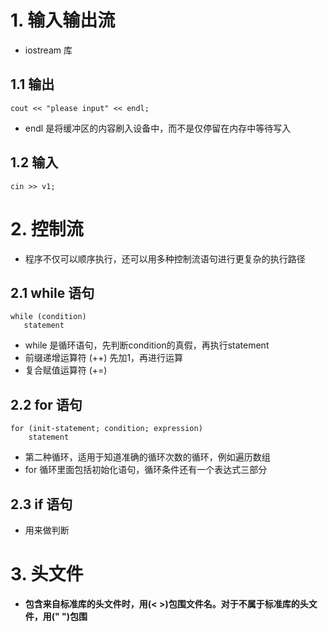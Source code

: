# 1. 输入输出流
- iostream 库

## 1.1 输出
    cout << "please input" << endl;
- endl 是将缓冲区的内容刷入设备中，而不是仅停留在内存中等待写入

## 1.2 输入
    cin >> v1;
    
# 2. 控制流
- 程序不仅可以顺序执行，还可以用多种控制流语句进行更复杂的执行路径

## 2.1 while 语句
    while (condition)
       statement
- while 是循环语句，先判断condition的真假，再执行statement  
- 前缀递增运算符 (++) 先加1，再进行运算  
- 复合赋值运算符 (+=) 

## 2.2 for 语句
    for (init-statement; condition; expression)
        statement
- 第二种循环，适用于知道准确的循环次数的循环，例如遍历数组  
- for 循环里面包括初始化语句，循环条件还有一个表达式三部分

## 2.3 if 语句
- 用来做判断  

# 3. 头文件
- **包含来自标准库的头文件时，用(< >)包围文件名。对于不属于标准库的头文件，用(" ")包围** 
